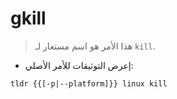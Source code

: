 # gkill

> هذا الأمر هو اسم مستعار لـ `kill`.

- إعرض التوثيقات للأمر الأصلي:

`tldr {{[-p|--platform]}} linux kill`
